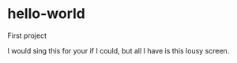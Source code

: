 # hello-world
First project

I would sing this for your if I could, but all I have is this lousy screen.
